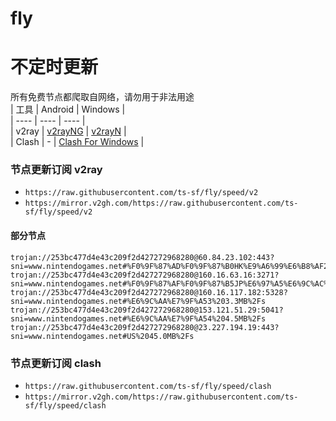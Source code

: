 # fly
# 不定时更新
所有免费节点都爬取自网络，请勿用于非法用途  
|  工具  | Android  | Windows  |  
|  ----  | ----   | ----  |  
| v2ray  | [v2rayNG](https://github.com/2dust/v2rayNG/releases) | [v2rayN](https://github.com/2dust/v2rayN/releases) |  
| Clash  | - | [Clash For Windows](https://github.com/2dust/clashN/releases) | 
  
### 节点更新订阅  v2ray
- `https://raw.githubusercontent.com/ts-sf/fly/speed/v2`  
- `https://mirror.v2gh.com/https://raw.githubusercontent.com/ts-sf/fly/speed/v2`  

#### 部分节点  
``` 
trojan://253bc477d4e43c209f2d427272968280@60.84.23.102:443?sni=www.nintendogames.net#%F0%9F%87%AD%F0%9F%87%B0HK%E9%A6%99%E6%B8%AF2%204.9MB%2Fs
trojan://253bc477d4e43c209f2d427272968280@160.16.63.16:3271?sni=www.nintendogames.net#%F0%9F%87%AF%F0%9F%87%B5JP%E6%97%A5%E6%9C%AC%207.4MB%2Fs
trojan://253bc477d4e43c209f2d427272968280@160.16.117.182:5328?sni=www.nintendogames.net#%E6%9C%AA%E7%9F%A53%203.3MB%2Fs
trojan://253bc477d4e43c209f2d427272968280@153.121.51.29:5041?sni=www.nintendogames.net#%E6%9C%AA%E7%9F%A54%204.5MB%2Fs
trojan://253bc477d4e43c209f2d427272968280@23.227.194.19:443?sni=www.nintendogames.net#US%2045.0MB%2Fs
```
### 节点更新订阅  clash
- `https://raw.githubusercontent.com/ts-sf/fly/speed/clash`  
- `https://mirror.v2gh.com/https://raw.githubusercontent.com/ts-sf/fly/speed/clash`  


